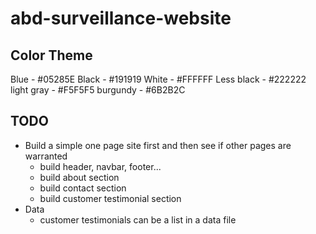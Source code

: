 # abd-surveillance-website

## Color Theme
Blue - #05285E
Black - #191919
White - #FFFFFF
Less black - #222222
light gray - #F5F5F5
burgundy - #6B2B2C

## TODO
- Build a simple one page site first and then see if other pages are warranted
  - build header, navbar, footer...
  - build about section
  - build contact section
  - build customer testimonial section
- Data
  - customer testimonials can be a list in a data file
